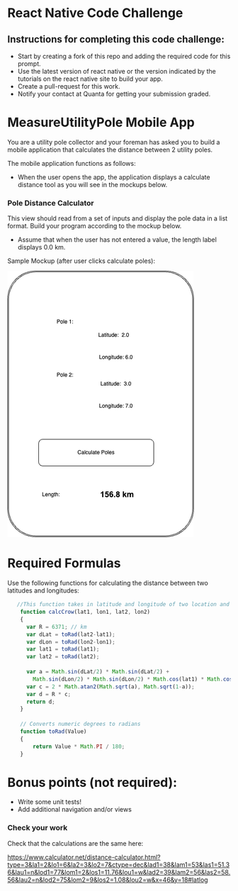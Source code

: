 # React Native Code Challenge
## Instructions for completing this code challenge:
- Start by creating a fork of this repo and adding the required code for this prompt.
- Use the latest version of react native or the version indicated by the tutorials on the react native site to build your app.
- Create a pull-request for this work.
- Notify your contact at Quanta for getting your submission graded.

# MeasureUtilityPole Mobile App

You are a utility pole collector and your foreman has asked you to build a mobile application that calculates the distance between 2 utility poles.

The mobile application functions as follows:

- When the user opens the app, the application displays a calculate distance tool as you will see in the mockups below.

### Pole Distance Calculator
This view should read from a set of inputs and display the pole data in a list format.  Build your program according to the mockup below.

- Assume that when the user has not entered a value, the length label displays 0.0 km.

Sample Mockup (after user clicks calculate poles):

![mockup](mockup-calculator.png)

# Required Formulas 

Use the following functions for calculating the distance between two latitudes and longitudes:

``` javascript
   //This function takes in latitude and longitude of two location and returns the distance between them as the crow flies (in km)
    function calcCrow(lat1, lon1, lat2, lon2) 
    {
      var R = 6371; // km
      var dLat = toRad(lat2-lat1);
      var dLon = toRad(lon2-lon1);
      var lat1 = toRad(lat1);
      var lat2 = toRad(lat2);

      var a = Math.sin(dLat/2) * Math.sin(dLat/2) +
        Math.sin(dLon/2) * Math.sin(dLon/2) * Math.cos(lat1) * Math.cos(lat2); 
      var c = 2 * Math.atan2(Math.sqrt(a), Math.sqrt(1-a)); 
      var d = R * c;
      return d;
    }

    // Converts numeric degrees to radians
    function toRad(Value) 
    {
        return Value * Math.PI / 180;
    }
```

# Bonus points (not required):
- Write some unit tests!
- Add additional navigation and/or views

### Check your work

Check that the calculations are the same here:

https://www.calculator.net/distance-calculator.html?type=3&la1=2&lo1=6&la2=3&lo2=7&ctype=dec&lad1=38&lam1=53&las1=51.36&lau1=n&lod1=77&lom1=2&los1=11.76&lou1=w&lad2=39&lam2=56&las2=58.56&lau2=n&lod2=75&lom2=9&los2=1.08&lou2=w&x=46&y=18#latlog


